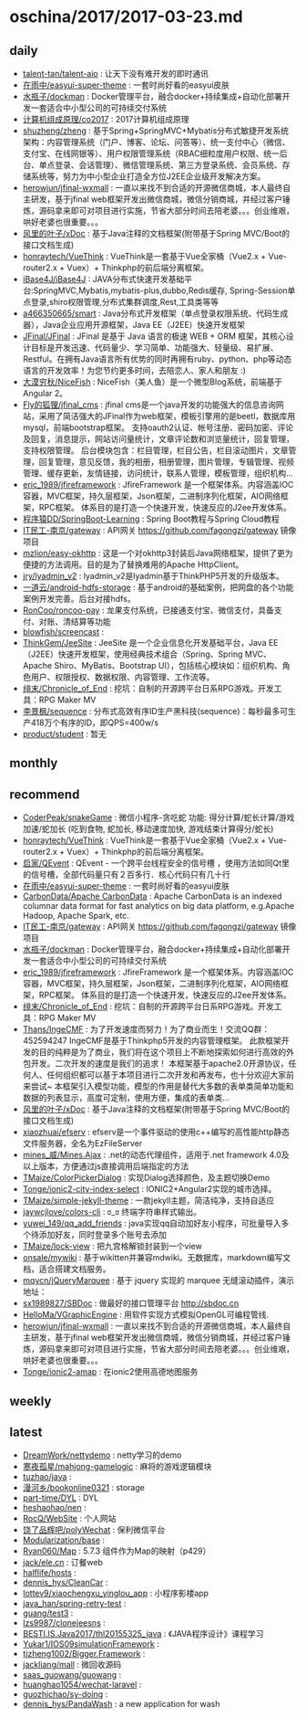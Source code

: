 # oschina/2017/2017-03-23.md



## daily

- [talent-tan/talent-aio](http://git.oschina.net/tywo45/talent-aio) : 让天下没有难开发的即时通讯
- [在雨中/easyui-super-theme](http://git.oschina.net/longyu/easyui-super-theme) : 一套时尚好看的easyui皮肤
- [水瓶子/dockman](http://git.oschina.net/zhbf0214/dockman) : Docker管理平台，融合docker+持续集成+自动化部署开发一套适合中小型公司的可持续交付系统
- [计算机组成原理/co2017](http://git.oschina.net/computer_organization_2017/co2017) : 2017计算机组成原理
- [shuzheng/zheng](http://git.oschina.net/shuzheng/zheng) : 基于Spring+SpringMVC+Mybatis分布式敏捷开发系统架构：内容管理系统（门户、博客、论坛、问答等）、统一支付中心（微信、支付宝、在线网银等）、用户权限管理系统（RBAC细粒度用户权限、统一后台、单点登录、会话管理）、微信管理系统、第三方登录系统、会员系统、存储系统等，努力为中小型企业打造全方位J2EE企业级开发解决方案。
- [herowjun/jfinal-wxmall](http://git.oschina.net/dianbuapp/jfinal-wxmall) : 一直以来找不到合适的开源微信商城，本人最终自主研发，基于jfinal web框架开发出微信商城，微信分销商城，并经过客户锤炼，源码拿来即可对项目进行实施，节省大部分时间去陪老婆。。。创业维艰，哄好老婆也很重要。。。
- [风里的叶子/xDoc](http://git.oschina.net/treeleaf/xDoc) : 基于Java注释的文档框架(附带基于Spring MVC/Boot的接口文档生成)
- [honraytech/VueThink](http://git.oschina.net/honraytech/VueThink) : VueThink是一套基于Vue全家桶（Vue2.x + Vue-router2.x + Vuex）+ Thinkphp的前后端分离框架。
- [iBase4J/iBase4J](http://git.oschina.net/iBase4J/iBase4J) : JAVA分布式快速开发基础平台:SpringMVC,Mybatis,mybatis-plus,dubbo,Redis缓存, Spring-Session单点登录,shiro权限管理,分布式集群调度,Rest,工具类等等
- [a466350665/smart](http://git.oschina.net/a466350665/smart) : Java分布式开发框架（单点登录权限系统、代码生成器），Java企业应用开源框架，Java EE（J2EE）快速开发框架
- [JFinal/JFinal](http://git.oschina.net/jfinal/jfinal) : JFinal 是基于 Java 语言的极速 WEB + ORM 框架，其核心设计目标是开发迅速、代码量少、学习简单、功能强大、轻量级、易扩展、Restful。在拥有Java语言所有优势的同时再拥有ruby、python、php等动态语言的开发效率！为您节约更多时间，去陪恋人、家人和朋友 :)
- [大漠穷秋/NiceFish](http://git.oschina.net/mumu-osc/NiceFish) : NiceFish（美人鱼）是一个微型Blog系统，前端基于Angular 2。
- [Fly的狐狸/jfinal_cms](http://git.oschina.net/flyfox/jfinal_cms) : jfinal cms是一个java开发的功能强大的信息咨询网站，采用了简洁强大的JFinal作为web框架，模板引擎用的是beetl，数据库用mysql，前端bootstrap框架。 支持oauth2认证、帐号注册、密码加密、评论及回复，消息提示，网站访问量统计，文章评论数和浏览量统计，回复管理，支持权限管理。 后台模块包含：栏目管理，栏目公告，栏目滚动图片，文章管理，回复管理，意见反馈，我的相册，相册管理，图片管理，专辑管理、视频管理、缓存更新，友情链接，访问统计，联系人管理，模板管理，组织机构...
- [eric_1989/jfireframework](http://git.oschina.net/eric_ds/jfireframework) : JfireFramework 是一个框架体系。内容涵盖IOC容器，MVC框架，持久层框架，Json框架，二进制序列化框架，AIO网络框架，RPC框架。 体系目的是打造一个快速开发，快速反应的J2ee开发体系。
- [程序猿DD/SpringBoot-Learning](http://git.oschina.net/didispace/SpringBoot-Learning) : Spring Boot教程与Spring Cloud教程
- [IT民工-南京/gateway](http://git.oschina.net/fagongzi/gateway) : API网关 https://github.com/fagongzi/gateway 镜像项目
- [mzlion/easy-okhttp](http://git.oschina.net/mzllon/easy-okhttp) : 这是一个对okhttp3封装后Java网络框架，提供了更为便捷的方法调用。目的是为了替换难用的Apache HttpClient。
- [jry/lyadmin_v2](http://git.oschina.net/jry/lyadmin_v2) : lyadmin_v2是lyadmin基于ThinkPHP5开发的升级版本。
- [一道云/android-hdfs-storage](http://git.oschina.net/cetc55/android-hdfs-storage) : 基于android的基础案例，把网盘的各个功能案例开发完善。后台对接hdfs。
- [RonCoo/roncoo-pay](http://git.oschina.net/roncoocom/roncoo-pay) : 龙果支付系统，已接通支付宝、微信支付，具备支付、对账、清结算等功能
- [blowfish/screencast](http://git.oschina.net/lsc0630/screencast) : 
- [ThinkGem/JeeSite](http://git.oschina.net/thinkgem/jeesite) : JeeSite 是一个企业信息化开发基础平台，Java EE（J2EE）快速开发框架，使用经典技术组合（Spring、Spring MVC、Apache Shiro、MyBatis、Bootstrap UI），包括核心模块如：组织机构、角色用户、权限授权、数据权限、内容管理、工作流等。
- [绯末/Chronicle_of_End](http://git.oschina.net/famio/Chronicle_of_End) : 挖坑：自制的开源跨平台日系RPG游戏。开发工具：RPG Maker MV
- [李景枫/sequence](http://git.oschina.net/yu120/sequence) : 分布式高效有序ID生产黑科技(sequence)：每秒最多可生产418万个有序的ID，即QPS=400w/s
- [product/student](http://git.oschina.net/product_test/student) : 暂无


## monthly



## recommend

- [CoderPeak/snakeGame](http://git.oschina.net/CoderPeak/snakeGame) : 微信小程序-贪吃蛇 功能: 得分计算/蛇长计算/游戏加速/蛇加长 (吃到食物, 蛇加长, 移动速度加快, 游戏结束计算得分/蛇长)
- [honraytech/VueThink](http://git.oschina.net/honraytech/VueThink) : VueThink是一套基于Vue全家桶（Vue2.x + Vue-router2.x + Vuex）+ Thinkphp的前后端分离框架。
- [启家/QEvent](http://git.oschina.net/emb-hqj/QEvent) : QEvent - 一个跨平台线程安全的信号槽 ，使用方法如同Qt里的信号槽，全部代码量只有２百多行．核心代码只有几十行
- [在雨中/easyui-super-theme](http://git.oschina.net/longyu/easyui-super-theme) : 一套时尚好看的easyui皮肤
- [CarbonData/Apache CarbonData](http://git.oschina.net/CarbonData/ApacheCarbonData) : Apache CarbonData is an indexed columnar data format for fast analytics on big data platform, e.g.Apache Hadoop, Apache Spark, etc.
- [IT民工-南京/gateway](http://git.oschina.net/fagongzi/gateway) : API网关 https://github.com/fagongzi/gateway 镜像项目
- [水瓶子/dockman](http://git.oschina.net/zhbf0214/dockman) : Docker管理平台，融合docker+持续集成+自动化部署开发一套适合中小型公司的可持续交付系统
- [eric_1989/jfireframework](http://git.oschina.net/eric_ds/jfireframework) : JfireFramework 是一个框架体系。内容涵盖IOC容器，MVC框架，持久层框架，Json框架，二进制序列化框架，AIO网络框架，RPC框架。 体系目的是打造一个快速开发，快速反应的J2ee开发体系。
- [绯末/Chronicle_of_End](http://git.oschina.net/famio/Chronicle_of_End) : 挖坑：自制的开源跨平台日系RPG游戏。开发工具：RPG Maker MV
- [Thans/IngeCMF](http://git.oschina.net/thans/IngeCMS) : 为了开发速度而努力！为了商业而生！交流QQ群：452594247 IngeCMF是基于Thinkphp5开发的内容管理框架。 此款框架开发的目的纯粹是为了商业，我们将在这个项目上不断地探索如何进行高效的外包开发。二次开发的速度是我们的追求！ 本框架基于apache2.0开源协议，任何人、任何组织都可以基于本项目进行二次开发和再发布，也十分欢迎大家前来尝试~ 本框架引入模型功能，模型的作用是替代大多数的表单类简单功能和数据的列表显示，高度可定制，使用方便，集成的表单类...
- [风里的叶子/xDoc](http://git.oschina.net/treeleaf/xDoc) : 基于Java注释的文档框架(附带基于Spring MVC/Boot的接口文档生成)
- [xiaozhuai/efserv](http://git.oschina.net/xiaozhuai/efserv) : efserv是一个事件驱动的使用c++编写的高性能http静态文件服务器，全名为EzFileServer
- [mines_威/Mines.Ajax](http://git.oschina.net/leiweicyz/Mines.Ajax) : .net的动态代理组件，适用于.net framework 4.0及以上版本，方便通过js直接调用后端指定的方法
- [TMaize/ColorPickerDialog](http://git.oschina.net/tmaize/ColorPickerDialog) : 实现Dialog选择颜色，及主题切换Demo
- [Tonge/ionic2-city-index-select](http://git.oschina.net/tonge/ionic2-city-index-select) : IONIC2+Angular2实现的城市选择。
- [TMaize/simple-jekyll-theme](http://git.oschina.net/tmaize/simple-jekyll-theme) : 一款jekyll主题，简洁纯净，支持自适应
- [jaywcjlove/colors-cli](http://git.oschina.net/JSLite/colors-cli) : ಠ_ಠ 终端字符串样式输出。
- [yuwei_149/qq_add_friends](http://git.oschina.net/yuwei149/qq_add_friends) : java实现qq自动加好友小程序，可批量导入多个待添加好友，同时登录多个账号去添加
- [TMaize/lock-view](http://git.oschina.net/tmaize/lock-view) : 把九宫格解锁封装到一个view
- [onsale/mywiki](http://git.oschina.net/onsale/mywiki) : 基于wikitten并兼容mdwiki。无数据库，markdown编写文档，适合搭建文档服务。
- [mqycn/jQueryMarquee](http://git.oschina.net/mqycn/jQueryMarquee) : 基于 jquery 实现的 marquee 无缝滚动插件，演示地址：
- [sx1989827/SBDoc](http://git.oschina.net/sx1989827/SBDoc) : 做最好的接口管理平台 http://sbdoc.cn
- [HelloMa/VGraphicEngine](http://git.oschina.net/macodes/VGraphicEngine) : 用软件实现方式模拟OpenGL可编程管线.
- [herowjun/jfinal-wxmall](http://git.oschina.net/dianbuapp/jfinal-wxmall) : 一直以来找不到合适的开源微信商城，本人最终自主研发，基于jfinal web框架开发出微信商城，微信分销商城，并经过客户锤炼，源码拿来即可对项目进行实施，节省大部分时间去陪老婆。。。创业维艰，哄好老婆也很重要。。。
- [Tonge/ionic2-amap](http://git.oschina.net/tonge/ionic2-amap) : 在ionic2使用高德地图服务


## weekly



## latest

- [DreamWork/nettydemo](http://git.oschina.net/mgang/nettydemo) : netty学习的demo
- [寒夜孤星/mahjong-gamelogic](http://git.oschina.net/zxl212630/mahjong-gamelogic) : 麻将的游戏逻辑模块
- [tuzhao/java](http://git.oschina.net/tuzhao/java) : 
- [漫河乡/bookonline0321](http://git.oschina.net/ybao_264/bookonline0321) : storage
- [part-time/DYL](http://git.oschina.net/part-time/DYL) : DYL
- [heshaohao/nen](http://git.oschina.net/heshaohao/nen) : 
- [RocQ/WebSite](http://git.oschina.net/rocq/WebSite) : 个人网站
- [饶了品辉吧/polyWechat](http://git.oschina.net/sssssnail/polyWechat) : 保利微信平台
- [Modularization/base](http://git.oschina.net/modularization/base) : 
- [Ryan060/Map](http://git.oschina.net/wricking/Map) : 5.7.3 组件作为Map的映射（p429）
- [jack/ele.cn](http://git.oschina.net/cjmid/ele.cn) : 订餐web
- [halflife/hosts](http://git.oschina.net/halflife/hosts) : 
- [dennis_hys/CleanCar](http://git.oschina.net/huangyusheng/CleanCar) : 
- [lottev9/xiaochengxu_yinglou_app](http://git.oschina.net/lottev9/xiaochengxu_yinglou_app) : 小程序影楼app
- [java_han/spring-retry-test](http://git.oschina.net/java_han/spring-retry-test) : 
- [guang/test3](http://git.oschina.net/wl_shuguang/test3) : 
- [lzs9987/clonejeesns](http://git.oschina.net/asccccww/clonejeesns) : 
- [BESTI.IS.Java2017/thl20155325_java](http://git.oschina.net/bestiisjava2017/thl20155325_java) : 《JAVA程序设计》课程学习
- [Yukar1/IOS09simulationFramework](http://git.oschina.net/Yukar1/IOS09simulationFramework) : 
- [tjzheng1002/Bigger.Framework](http://git.oschina.net/tjzheng1002/Bigger.Framework) : 
- [jackliang/mall](http://git.oschina.net/liangboceo/mall) : 微回收源码
- [saas_guowang/guowang](http://git.oschina.net/saas_guowang/guowang) : 
- [huanghao1054/wechat-laravel](http://git.oschina.net/yydb/wechat-laravel) : 
- [guozhichao/sy-doing](http://git.oschina.net/gzczj/sy-doing) : 
- [dennis_hys/PandaWash](http://git.oschina.net/huangyusheng/PandaWash) : a new application for wash